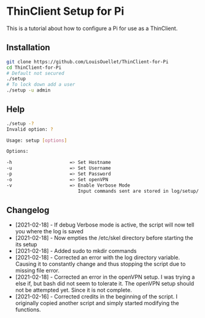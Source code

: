 # ThinClient Setup for Pi

This is a tutorial about how to configure a Pi for use as a ThinClient.

## Installation

```bash
git clone https://github.com/LouisOuellet/ThinClient-for-Pi
cd ThinClient-for-Pi
# Default not secured
./setup
# To lock down add a user
./setup -u admin
```

## Help

```bash
./setup -?
Invalid option: ?

Usage: setup [options]

Options:

-h                     => Set Hostname
-u                     => Set Username
-p                     => Set Password
-o                     => Set openVPN
-v                     => Enable Verbose Mode
                          Input commands sent are stored in log/setup/
```

## Changelog

 * [2021-02-18] - If debug Verbose mode is active, the script will now tell you where the log is saved
 * [2021-02-18] - Now empties the /etc/skel directory before starting the its setup
 * [2021-02-18] - Added sudo to mkdir commands
 * [2021-02-18] - Corrected an error with the log directory variable. Causing it to constantly change and thus stopping the script due to missing file error.
 * [2021-02-18] - Corrected an error in the openVPN setup. I was trying a else if, but bash did not seem to tolerate it. The openVPN setup should not be attempted yet. Since it is not complete.
 * [2021-02-16] - Corrected credits in the beginning of the script. I originally copied another script and simply started modifying the functions.
